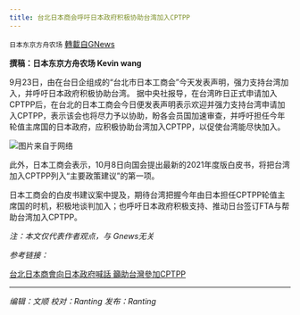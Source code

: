 ```yaml
---
title: 台北日本商会呼吁日本政府积极协助台湾加入CPTPP
---
```

`日本东京方舟农场` [轉載自GNews](https://gnews.org/zh-hans/1550732/)

**撰稿：日本东京方舟农场 Kevin wang**

9月23日，由在台日企组成的“台北市日本工商会”今天发表声明，强力支持台湾加入，并呼吁日本政府积极协助台湾。
据中央社报导，在台湾昨日正式申请加入CPTPP后，在台北的日本工商会今日便发表声明表示欢迎并强力支持台湾申请加入CPTPP，表示该会也将尽力予以协助，盼各会员国加速审查，并呼吁担任今年轮值主席国的日本政府，应积极协助台湾加入CPTPP，以促使台湾能尽快加入。

![](https://assets.gnews.org/wp-content/uploads/2021/09/phpYU15EL.jpg)图片来自于网络

此外，日本工商会表示，10月8日向国会提出最新的2021年度版白皮书，将把台湾加入CPTPP列入“主要政策建议”的第一项。

日本工商会的白皮书建议案中提及，期待台湾把握今年由日本担任CPTPP轮值主席国的时机，积极地谈判加入；也呼吁日本政府积极支持、推动日台签订FTA与帮助台湾加入CPTPP。

*注：本文仅代表作者观点，与 Gnews无关*

*参考链接：*

[台北日本商會向日本政府喊話 籲助台灣參加CPTPP](https://www.cna.com.tw/news/aopl/202109230263.aspx)

* * *

*编辑：文顺 校对：Ranting 发布：Ranting*
